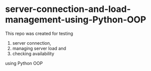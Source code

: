 # server-connection-and-load-management-using-Python-OOP

This repo was created for testing 

1. server connection, 
2. managing server load and
3. checking availability 

using Python OOP 
